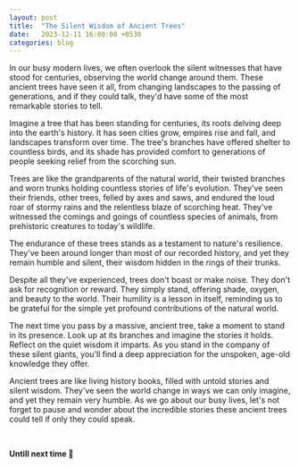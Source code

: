 ```yaml
---
layout: post
title:  "The Silent Wisdom of Ancient Trees"
date:   2023-12-11 16:00:00 +0530
categories: blog
---
```


In our busy modern lives, we often overlook the silent witnesses that have stood for centuries, observing the world change around them. These ancient trees have seen it all, from changing landscapes to the passing of generations, and if they could talk, they'd have some of the most remarkable stories to tell.

Imagine a tree that has been standing for centuries, its roots delving deep into the earth's history. It has seen cities grow, empires rise and fall, and landscapes transform over time. The tree's branches have offered shelter to countless birds, and its shade has provided comfort to generations of people seeking relief from the scorching sun.

Trees are like the grandparents of the natural world, their twisted branches and worn trunks holding countless stories of life's evolution. They've seen their friends, other trees, felled by axes and saws, and endured the loud roar of stormy rains and the relentless blaze of scorching heat. They've witnessed the comings and goings of countless species of animals, from prehistoric creatures to today's wildlife.

The endurance of these trees stands as a testament to nature's resilience. They've been around longer than most of our recorded history, and yet they remain humble and silent, their wisdom hidden in the rings of their trunks.

Despite all they've experienced, trees don't boast or make noise. They don't ask for recognition or reward. They simply stand, offering shade, oxygen, and beauty to the world. Their humility is a lesson in itself, reminding us to be grateful for the simple yet profound contributions of the natural world.

The next time you pass by a massive, ancient tree, take a moment to stand in its presence. Look up at its branches and imagine the stories it holds. Reflect on the quiet wisdom it imparts. As you stand in the company of these silent giants, you'll find a deep appreciation for the unspoken, age-old knowledge they offer.

Ancient trees are like living history books, filled with untold stories and silent wisdom. They've seen the world change in ways we can only imagine, and yet they remain very humble. As we go about our busy lives, let's not forget to pause and wonder about the incredible stories these ancient trees could tell if only they could speak.

<br />

**Untill next time 👋**